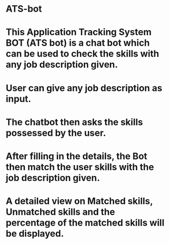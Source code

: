 # ATS-bot
# This Application Tracking System BOT (ATS bot) is a chat bot which can be used to check the skills with any job description given.
# User can give any job description as input. 
# The chatbot then asks the skills possessed by the user.
# After filling in the details, the Bot then match the user skills with the job description given.
# A detailed view on Matched skills, Unmatched skills and the percentage of the matched skills will be displayed.
